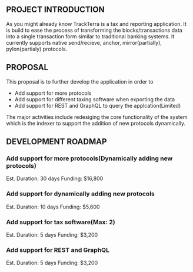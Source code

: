 ## PROJECT INTRODUCTION
As you might already know TrackTerra is a tax and reporting application. It is build to ease the process of transforming the blocks/transactions data into a single transaction form similar to traditional banking systems. It currently supports native send/recieve, anchor, mirror(partially), pylon(partialy) protocols. 

## PROPOSAL
This proposal is to further develop the application in order to
- Add support for more protocols
- Add support for different taxing software when exporting the data
- Add support for REST and GraphQL to query the applcation(Limited)

The major activities include redesiging the core functionality of the system which is the indexer to support the addition of new protocols dynamically.

## DEVELOPMENT ROADMAP
### **Add support for more protocols(Dynamically adding new protocols)**
Est. Duration: 30 days
Funding: $16,800
### **Add support for dynamically adding new protocols**
Est. Duration: 10 days
Funding: $5,600
### **Add support for tax software(Max: 2)**
Est. Duration: 5 days
Funding: $3,200
### **Add support for REST and GraphQL**
Est. Duration: 5 days
Funding: $3,200

